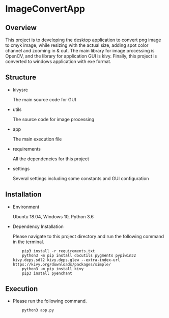 # ImageConvertApp

## Overview
This project is to developing the desktop application to convert png image to cmyk image, while resizing with the actual size, adding spot color channel and 
zooming in & out. The main library for image processing is OpenCV, and the library for application GUI is kivy.
Finally, this project is converted to windows application with exe format.

## Structure

- kivysrc

    The main source code for GUI

- utils

    The source code for image processing
    
- app

    The main execution file
    
- requirements

    All the dependencies for this project
    
- settings

    Several settings including some constants and GUI configuration
    
## Installation

- Environment

    Ubuntu 18.04, Windows 10, Python 3.6
    
- Dependency Installation

    Please navigate to this project directory and run the following command in the terminal.
    
    ```
        pip3 install -r requirements.txt
        python3 -m pip install docutils pygments pypiwin32 kivy.deps.sdl2 kivy.deps.glew --extra-index-url https://kivy.org/downloads/packages/simple/
        python3 -m pip install kivy
        pip3 install pyenchant
    ```

## Execution

- Please run the following command.

    ```
        python3 app.py
    ```
